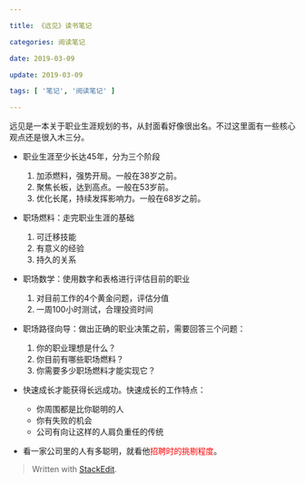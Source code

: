 ```yaml
---

title: 《远见》读书笔记

categories: 阅读笔记

date: 2019-03-09

update: 2019-03-09

tags: [ '笔记', '阅读笔记' ]

---
```





远见是一本关于职业生涯规划的书，从封面看好像很出名。不过这里面有一些核心观点还是很入木三分。

- 职业生涯至少长达45年，分为三个阶段
	1. 加添燃料，强势开局。一般在38岁之前。
	2. 聚焦长板，达到高点。一般在53岁前。
	3. 优化长尾，持续发挥影响力。一般在68岁之前。

- 职场燃料：走完职业生涯的基础
	1. 可迁移技能
	2. 有意义的经验
	3. 持久的关系

- 职场数学：使用数字和表格进行评估目前的职业
	1. 对目前工作的4个黄金问题，评估分值
	2. 一周100小时测试，合理投资时间

- 职场路径向导：做出正确的职业决策之前，需要回答三个问题：
	1. 你的职业理想是什么？
	2. 你目前有哪些职场燃料？
	3. 你需要多少职场燃料才能实现它？
- 快速成长才能获得长远成功。快速成长的工作特点：
	- 你周围都是比你聪明的人
	- 你有失败的机会
	- 公司有向让这样的人肩负重任的传统
- 看一家公司里的人有多聪明，就看他<font color=red>招聘时的挑剔程度</font>。

> Written with [StackEdit](https://stackedit.io/).
<!--stackedit_data:
eyJoaXN0b3J5IjpbODE2NTYyNjk2XX0=
-->